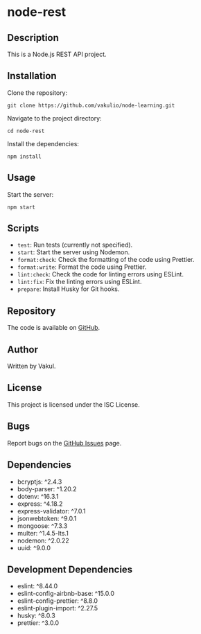 # node-rest

## Description

This is a Node.js REST API project.

## Installation

Clone the repository:

```
git clone https://github.com/vakulio/node-learning.git
```

Navigate to the project directory:

```
cd node-rest
```

Install the dependencies:

```
npm install
```

## Usage

Start the server:

```
npm start
```

## Scripts

- `test`: Run tests (currently not specified).
- `start`: Start the server using Nodemon.
- `format:check`: Check the formatting of the code using Prettier.
- `format:write`: Format the code using Prettier.
- `lint:check`: Check the code for linting errors using ESLint.
- `lint:fix`: Fix the linting errors using ESLint.
- `prepare`: Install Husky for Git hooks.

## Repository

The code is available on [GitHub](https://github.com/vakulio/node-learning).

## Author

Written by Vakul.

## License

This project is licensed under the ISC License.

## Bugs

Report bugs on the [GitHub Issues](https://github.com/vakulio/node-learning/issues) page.

## Dependencies

- bcryptjs: ^2.4.3
- body-parser: ^1.20.2
- dotenv: ^16.3.1
- express: ^4.18.2
- express-validator: ^7.0.1
- jsonwebtoken: ^9.0.1
- mongoose: ^7.3.3
- multer: ^1.4.5-lts.1
- nodemon: ^2.0.22
- uuid: ^9.0.0

## Development Dependencies

- eslint: ^8.44.0
- eslint-config-airbnb-base: ^15.0.0
- eslint-config-prettier: ^8.8.0
- eslint-plugin-import: ^2.27.5
- husky: ^8.0.3
- prettier: ^3.0.0
